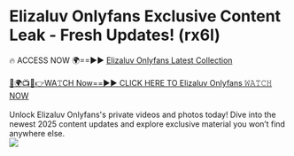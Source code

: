 # Elizaluv Onlyfans Exclusive Content Leak - Fresh Updates! (rx6l)

🔥 ACCESS NOW 🌍==►► <a href="https://tinyurl.com/kvy9nzfs" rel="nofollow">Elizaluv Onlyfans Latest Collection</a>
<br><br>
[🔴🌍📺📱👉WA𝚃CH Now==►► CLICK HERE TO Elizaluv Onlyfans 𝚆𝙰𝚃𝙲𝙷 NOW](https://tinyurl.com/kvy9nzfs)
<br><br>
Unlock Elizaluv Onlyfans's private videos and photos today! Dive into the newest 2025 content updates and explore exclusive material you won’t find anywhere else.
<br>
<a href="https://tinyurl.com/kvy9nzfs" rel="nofollow" data-target="animated-image.originalLink"><img src="https://camo.githubusercontent.com/8a4f000d20f83aca3bf7ec5f350d767afa0574a8a352519fd8cfa583a6f93a33/68747470733a2f2f692e696d6775722e636f6d2f644a486b345a712e676966" data-canonical-src="https://i.imgur.com/dJHk4Zq.gif" style="max-width: 100%; display: inline-block;" data-target="animated-image.originalImage"></a>
<br>
